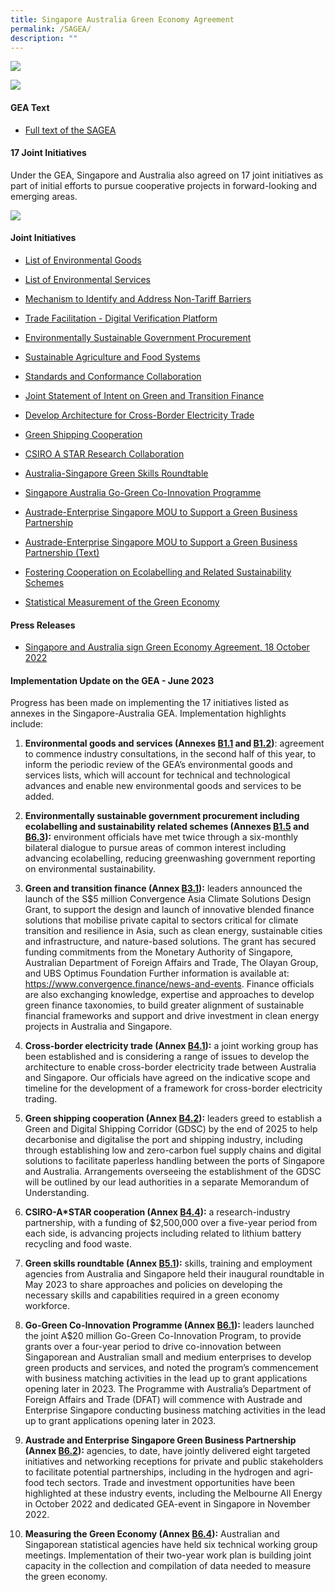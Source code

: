 ```yaml
---
title: Singapore Australia Green Economy Agreement
permalink: /SAGEA/
description: ""
---
```

![](/images/GEA%20banner.jpeg)

![](/images/Singapore-Australia%20Green%20Economy%20Agreement%20(SAGEA)_v3.jpg)
	
#### GEA Text

* [Full text of the SAGEA](https://go.gov.sg/sagea-text-full)


#### 17 Joint Initiatives

Under the GEA, Singapore and Australia also agreed on 17 joint initiatives as part of initial efforts to pursue cooperative projects in forward-looking and emerging areas. 

![](/images/Singapore-Australia%20Green%20Economy%20Agreement%20Joint%20Initiatives_v3.jpg)

#### Joint Initiatives

* [List of Environmental Goods](https://go.gov.sg/sagea-environmental-goods-list)
	
* [List of Environmental Services](https://go.gov.sg/sagea-environmental-services-list)
	
* [Mechanism to Identify and Address Non-Tariff Barriers](https://go.gov.sg/sagea-non-tariff-barriers-mechanism)
	
* [Trade Facilitation - Digital Verification Platform](https://go.gov.sg/sagea-digital-verification-platform)
	
* [Environmentally Sustainable Government Procurement](https://go.gov.sg/sagea-green-gp)
	
* [Sustainable Agriculture and Food Systems](https://go.gov.sg/sagea-sustainable-agriculture)
	
* [Standards and Conformance Collaboration](https://go.gov.sg/sagea-standards-conformance)
	
* [Joint Statement of Intent on Green and Transition Finance](https://go.gov.sg/sagea-green-finance-joint-statement)
	
* [Develop Architecture for Cross-Border Electricity Trade](https://go.gov.sg/sagea-crossborder-electricity-architecture)
	
* [Green Shipping Cooperation](https://go.gov.sg/sagea-green-shipping-cooperation)
	
* [CSIRO A STAR Research Collaboration](https://go.gov.sg/sagea-mrca)
	
* [Australia-Singapore Green Skills Roundtable](https://go.gov.sg/sagea-asgsr)
	
* [Singapore Australia Go-Green Co-Innovation Programme](https://go.gov.sg/sagea-cip)
	
* [Austrade-Enterprise Singapore MOU to Support a Green Business Partnership](https://go.gov.sg/sagea-austrade-enterprisesg-mou)

* [Austrade-Enterprise Singapore MOU to Support a Green Business Partnership (Text)](https://go.gov.sg/sagea-esgaustrademou)
	
* [Fostering Cooperation on Ecolabelling and Related Sustainability Schemes](https://go.gov.sg/sagea-ecolabelling)
	
* [Statistical Measurement of the Green Economy](https://go.gov.sg/sagea-statistical-measurement)

#### Press Releases

* [Singapore and Australia sign Green Economy Agreement, 18 October 2022](https://go.gov.sg/sagea-pressrelease)

#### Implementation Update on the GEA - June 2023

Progress has been made on implementing the 17 initiatives listed as annexes in the Singapore-Australia GEA. Implementation highlights include:  

1.  **Environmental goods and services (Annexes [B1.1](https://go.gov.sg/sagea-environmental-goods-list) and [B1.2](https://go.gov.sg/sagea-environmental-services-list))**: agreement to commence industry consultations, in the second half of this year, to inform the periodic review of the GEA’s environmental goods and services lists, which will account for technical and technological advances and enable new environmental goods and services to be added. 

2.  **Environmentally sustainable government procurement including ecolabelling and sustainability related schemes (Annexes [B1.5](https://go.gov.sg/sagea-green-gp) and [B6.3](https://go.gov.sg/sagea-ecolabelling)):** environment officials have met twice through a six-monthly bilateral dialogue to pursue areas of common interest including advancing ecolabelling, reducing greenwashing government reporting on environmental sustainability. 

3.  **Green and transition finance (Annex [B3.1](https://go.gov.sg/sagea-green-finance-joint-statement)):** leaders announced the launch of the S$5 million Convergence Asia Climate Solutions Design Grant, to support the design and launch of innovative blended finance solutions that mobilise private capital to sectors critical for climate transition and resilience in Asia, such as clean energy, sustainable cities and infrastructure, and nature-based solutions. The grant has secured funding commitments from the Monetary Authority of Singapore, Australian Department of Foreign Affairs and Trade, The Olayan Group, and UBS Optimus Foundation Further information is available at: https://www.convergence.finance/news-and-events. Finance officials are also exchanging knowledge, expertise and approaches to develop green finance taxonomies, to build greater alignment of sustainable financial frameworks and support and drive investment in clean energy projects in Australia and Singapore. 
  
4.  **Cross-border electricity trade (Annex [B4.1](https://go.gov.sg/sagea-crossborder-electricity-architecture)):** a joint working group has been established and is considering a range of issues to develop the architecture to enable cross-border electricity trade between Australia and Singapore. Our officials have agreed on the indicative scope and timeline for the development of a framework for cross-border electricity trading.

5.  **Green shipping cooperation (Annex [B4.2](https://go.gov.sg/sagea-green-shipping-cooperation)):** leaders greed to establish a Green and Digital Shipping Corridor (GDSC) by the end of 2025 to help decarbonise and digitalise the port and shipping industry, including through establishing low and zero-carbon fuel supply chains and digital solutions to facilitate paperless handling between the ports of Singapore and Australia. Arrangements overseeing the establishment of the GDSC will be outlined by our lead authorities in a separate Memorandum of Understanding.

6.  **CSIRO-A\*STAR cooperation (Annex [B4.4](https://go.gov.sg/sagea-mrca)):** a research-industry partnership, with a funding of $2,500,000 over a five-year period from each side, is advancing projects including related to lithium battery recycling and food waste. 

7.  **Green skills roundtable (Annex [B5.1](https://go.gov.sg/sagea-asgsr)):** skills, training and employment agencies from Australia and Singapore held their inaugural roundtable in May 2023 to share approaches and policies on developing the necessary skills and capabilities required in a green economy workforce.

8.  **Go-Green Co-Innovation Programme (Annex [B6.1](https://go.gov.sg/sagea-cip)):** leaders launched the joint A$20 million Go-Green Co-Innovation Program, to provide grants over a four-year period to drive co-innovation between Singaporean and Australian small and medium enterprises to develop green products and services, and noted the program’s commencement with business matching activities in the lead up to grant applications opening later in 2023. The Programme with Australia’s Department of Foreign Affairs and Trade (DFAT) will commence with Austrade and Enterprise Singapore conducting business matching activities in the lead up to grant applications opening later in 2023. 
   
9.  **Austrade and Enterprise Singapore Green Business Partnership (Annex [B6.2](https://go.gov.sg/sagea-austrade-enterprisesg-mou)):** agencies, to date, have jointly delivered eight targeted initiatives and networking receptions for private and public stakeholders to facilitate potential partnerships, including in the hydrogen and agri-food tech sectors. Trade and investment opportunities have been highlighted at these industry events, including the Melbourne All Energy in October 2022 and dedicated GEA-event in Singapore in November 2022.  

10.  **Measuring the Green Economy (Annex [B6.4](https://go.gov.sg/sagea-statistical-measurement)):** Australian and Singaporean statistical agencies have held six technical working group meetings. Implementation of their two-year work plan is building joint capacity in the collection and compilation of data needed to measure the green economy.